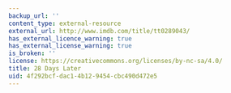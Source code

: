 ```yaml
---
backup_url: ''
content_type: external-resource
external_url: http://www.imdb.com/title/tt0289043/
has_external_licence_warning: true
has_external_license_warning: true
is_broken: ''
license: https://creativecommons.org/licenses/by-nc-sa/4.0/
title: 28 Days Later
uid: 4f292bcf-dac1-4b12-9454-cbc490d472e5
---
```

